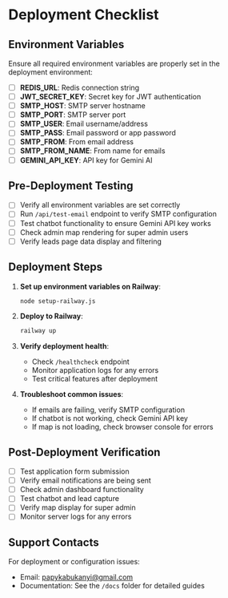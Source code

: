 # Deployment Checklist

## Environment Variables

Ensure all required environment variables are properly set in the deployment environment:

- [ ] **REDIS_URL**: Redis connection string
- [ ] **JWT_SECRET_KEY**: Secret key for JWT authentication
- [ ] **SMTP_HOST**: SMTP server hostname
- [ ] **SMTP_PORT**: SMTP server port
- [ ] **SMTP_USER**: Email username/address
- [ ] **SMTP_PASS**: Email password or app password
- [ ] **SMTP_FROM**: From email address
- [ ] **SMTP_FROM_NAME**: From name for emails
- [ ] **GEMINI_API_KEY**: API key for Gemini AI

## Pre-Deployment Testing

- [ ] Verify all environment variables are set correctly
- [ ] Run `/api/test-email` endpoint to verify SMTP configuration
- [ ] Test chatbot functionality to ensure Gemini API key works
- [ ] Check admin map rendering for super admin users
- [ ] Verify leads page data display and filtering

## Deployment Steps

1. **Set up environment variables on Railway**:

   ```bash
   node setup-railway.js
   ```

2. **Deploy to Railway**:

   ```bash
   railway up
   ```

3. **Verify deployment health**:
   - Check `/healthcheck` endpoint
   - Monitor application logs for any errors
   - Test critical features after deployment

4. **Troubleshoot common issues**:
   - If emails are failing, verify SMTP configuration
   - If chatbot is not working, check Gemini API key
   - If map is not loading, check browser console for errors

## Post-Deployment Verification

- [ ] Test application form submission
- [ ] Verify email notifications are being sent
- [ ] Check admin dashboard functionality
- [ ] Test chatbot and lead capture
- [ ] Verify map display for super admin
- [ ] Monitor server logs for any errors

## Support Contacts

For deployment or configuration issues:

- Email: papykabukanyi@gmail.com
- Documentation: See the `/docs` folder for detailed guides
